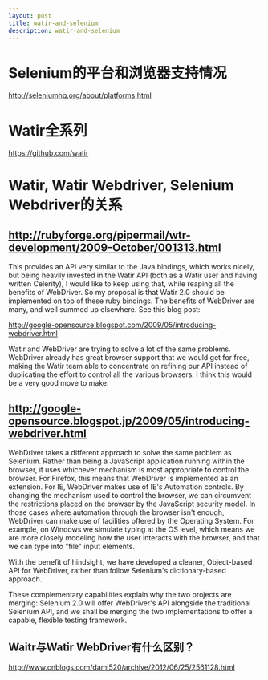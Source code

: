 ```yaml
---
layout: post
title: watir-and-selenium
description: watir-and-selenium
---
```


Selenium的平台和浏览器支持情况
============================================================

http://seleniumhq.org/about/platforms.html

Watir全系列
============================================================

https://github.com/watir

Watir, Watir Webdriver, Selenium Webdriver的关系
============================================================

http://rubyforge.org/pipermail/wtr-development/2009-October/001313.html
------------------------------------------------------------

This provides an API very similar to the Java bindings, which works
nicely, but being heavily invested in the Watir API (both as a Watir
user and having written Celerity), I would like to keep using that,
while reaping all the benefits of WebDriver. So my proposal is that
Watir 2.0 should be implemented on top of these ruby bindings. The
benefits of WebDriver are many, and well summed up elsewhere. See this
blog post:

http://google-opensource.blogspot.com/2009/05/introducing-webdriver.html

Watir and WebDriver are trying to solve a lot of the same problems.
WebDriver already has great browser support that we would get for
free, making the Watir team able to concentrate on refining our API
instead of duplicating the effort to control all the various browsers.
I think this would be a very good move to make.

http://google-opensource.blogspot.jp/2009/05/introducing-webdriver.html
------------------------------------------------------------

WebDriver takes a different approach to solve the same problem as Selenium.
Rather than being a JavaScript application running within the browser,
it uses whichever mechanism is most appropriate to control the browser. 
For Firefox, this means that WebDriver is implemented as an extension.
For IE, WebDriver makes use of IE's Automation controls. By changing the 
mechanism used to control the browser, we can circumvent the restrictions
placed on the browser by the JavaScript security model. In those cases 
where automation through the browser isn't enough, WebDriver can make use 
of facilities offered by the Operating System. For example, on Windows we 
simulate typing at the OS level, which means we are more closely modeling 
how the user interacts with the browser, and that we can type into "file" 
input elements.

With the benefit of hindsight, we have developed a cleaner, Object-based
API for WebDriver, rather than follow Selenium's dictionary-based approach.

These complementary capabilities explain why the two projects are merging: 
Selenium 2.0 will offer WebDriver's API alongside the traditional Selenium 
API, and we shall be merging the two implementations to offer a capable, 
flexible testing framework.

Waitr与Watir WebDriver有什么区别？
------------------------------------------------------------

http://www.cnblogs.com/dami520/archive/2012/06/25/2561128.html
